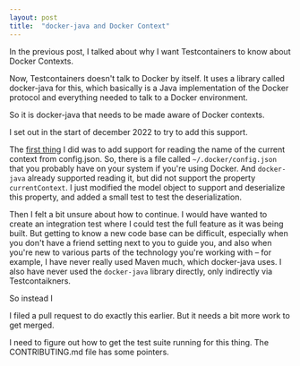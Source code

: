```yaml
---
layout: post
title:  "docker-java and Docker Context"
---
```

In the previous post, I talked about why I want Testcontainers to know about Docker Contexts.  

Now, Testcontainers doesn't talk to Docker by itself. It uses a library called docker-java for this, which basically is a Java implementation of the Docker protocol and everything needed to talk to a Docker environment. 

So it is docker-java that needs to be made aware of Docker contexts. 

I set out in the start of december 2022 to try to add this support. 

The [first thing](https://github.com/docker-java/docker-java/pull/2036/commits/54c41f5327c3f78b17dd56e6f7aa958382f7c0ec) I did was to add support for reading the name of the current context from config.json. So, there is a file called `~/.docker/config.json` that you probably have on your system if you're using Docker. And `docker-java` already supported reading it, but did not support the property `currentContext`. I just modified the model object to support and deserialize this property, and added a small test to test the deserialization.

Then I felt a bit unsure about how to continue. I would have wanted to create an integration test where I could test the full feature as it was being built. But getting to know a new code base can be difficult, especially when you don't have a friend setting next to you to guide you, and also when you're new to various parts of the technology you're working with – for example, I have never really used Maven much, which docker-java uses. I also have never used the `docker-java` library directly, only indirectly via Testcontaikners.

So instead I 

I filed a pull request to do exactly this earlier. But it needs a bit more work to get merged. 

I need to figure out how to get the test suite running for this thing. The CONTRIBUTING.md file has some pointers.  